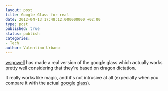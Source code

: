 ```yaml
---
layout: post
title: Google Glass for real
date: 2012-04-13 17:48:12.000000000 +02:00
type: post
published: true
status: publish
categories:
- Tech
author: Valentino Urbano 
---
```


[wspowell][0] has made a real version of the google glass which actually works pretty well considering that they're based on dragon dictation.

It really works like magic, and it's not intrusive at all (expecially when you compare it with the actual [google][1] [glass][2]).


[0]: http://www.youtube.com/user/wspowell
[1]: /google-glass.html
[2]: http://www.youtube.com/watch?v=9c6W4CCU9M4&feature=player_embedded